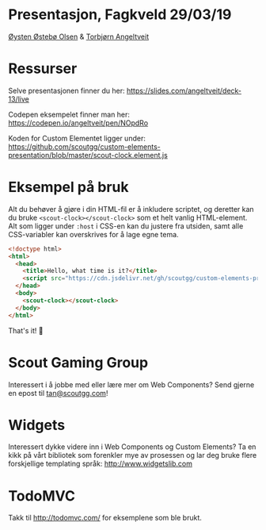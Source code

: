# Presentasjon, Fagkveld 29/03/19

[Øysten Østebø Olsen](https://github.com/fireneslo) & [Torbjørn Angeltveit](https://github.com/angeltveit)

# Ressurser
Selve presentasjonen finner du her:
https://slides.com/angeltveit/deck-13/live

Codepen eksempelet finner man her: https://codepen.io/angeltveit/pen/NOpdRo

Koden for Custom Elementet ligger under: https://github.com/scoutgg/custom-elements-presentation/blob/master/scout-clock.element.js

# Eksempel på bruk
Alt du behøver å gjøre i din HTML-fil er å inkludere scriptet, og deretter kan du bruke `<scout-clock></scout-clock>` som et helt vanlig HTML-element. Alt som ligger under `:host` i CSS-en kan du justere fra utsiden, samt alle CSS-variabler kan overskrives for å lage egne tema.

```html
<!doctype html>
<html>
  <head>
    <title>Hello, what time is it?</title>
    <script src="https://cdn.jsdelivr.net/gh/scoutgg/custom-elements-presentation@master/scout-clock.element.js"></script>
  </head>
  <body>
    <scout-clock></scout-clock>
  </body>
</html>
```
That's it! 🎉
# Scout Gaming Group
Interessert i å jobbe med eller lære mer om Web Components? Send gjerne en epost til [tan@scoutgg.com](mailto:tan@scoutgg.com)!

# Widgets
Interessert dykke videre inn i Web Components og Custom Elements? Ta en kikk på vårt bibliotek som forenkler mye av prosessen og lar deg bruke flere forskjellige templating språk: http://www.widgetslib.com

# TodoMVC
Takk til http://todomvc.com/ for eksemplene som ble brukt.
